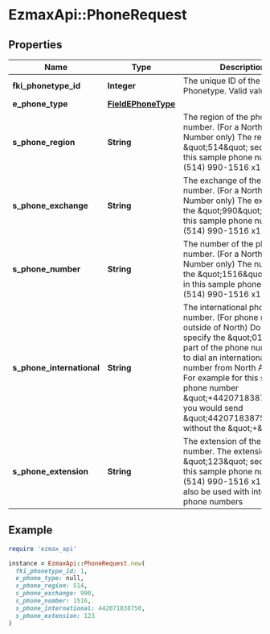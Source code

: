 # EzmaxApi::PhoneRequest

## Properties

| Name | Type | Description | Notes |
| ---- | ---- | ----------- | ----- |
| **fki_phonetype_id** | **Integer** | The unique ID of the Phonetype.  Valid values:  |Value|Description| |-|-| |1|Office| |2|Home| |3|Mobile| |4|Fax| |5|Pager| |6|Toll Free| |  |
| **e_phone_type** | [**FieldEPhoneType**](FieldEPhoneType.md) |  |  |
| **s_phone_region** | **String** | The region of the phone number. (For a North America Number only)  The region is the \&quot;514\&quot; section in this sample phone number: (514) 990-1516 x123 | [optional] |
| **s_phone_exchange** | **String** | The exchange of the phone number. (For a North America Number only)  The exchange is the \&quot;990\&quot; section in this sample phone number: (514) 990-1516 x123 | [optional] |
| **s_phone_number** | **String** | The number of the phone number. (For a North America Number only)  The number is the \&quot;1516\&quot; section in this sample phone number: (514) 990-1516 x123 | [optional] |
| **s_phone_international** | **String** | The international phone number. (For phone numbers outside of North)  Do not specify the \&quot;011\&quot; part of the phone number used to dial an international phone number from North America.  For example for this sample phone number \&quot;+442071838750\&quot;, you would send \&quot;442071838750\&quot; without the \&quot;+\&quot; sign. | [optional] |
| **s_phone_extension** | **String** | The extension of the phone number.  The extension is the \&quot;123\&quot; section in this sample phone number: (514) 990-1516 x123.  It can also be used with international phone numbers | [optional] |

## Example

```ruby
require 'ezmax_api'

instance = EzmaxApi::PhoneRequest.new(
  fki_phonetype_id: 1,
  e_phone_type: null,
  s_phone_region: 514,
  s_phone_exchange: 990,
  s_phone_number: 1516,
  s_phone_international: 442071838750,
  s_phone_extension: 123
)
```

